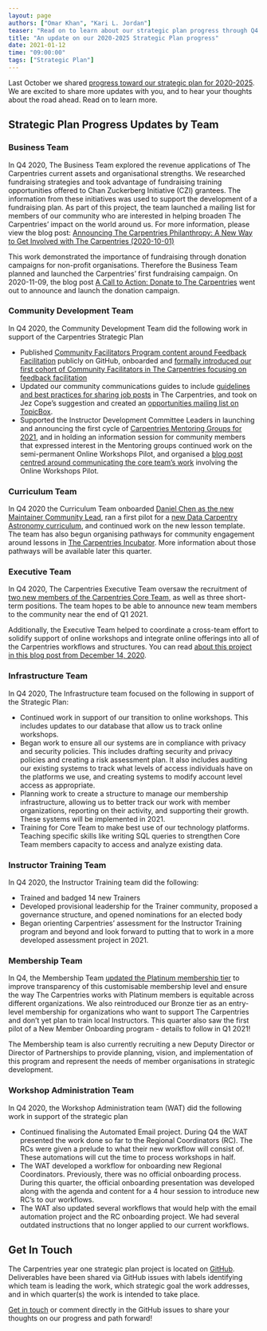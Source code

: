 ```yaml
---
layout: page
authors: ["Omar Khan", "Kari L. Jordan"]
teaser: "Read on to learn about our strategic plan progress through Q4 2020 (October - December)"
title: "An update on our 2020-2025 Strategic Plan progress"
date: 2021-01-12
time: "09:00:00"
tags: ["Strategic Plan"]
---
```


Last October we shared [progress toward our strategic plan for 2020-2025](https://carpentries.org/blog/2020/10/Carpentries-Q3-2020-strategic-plan-update]). We are excited to share more updates with you, and to hear your thoughts about the road ahead. Read on to learn more.

## Strategic Plan Progress Updates by Team

### Business Team
In Q4 2020, The Business Team explored the revenue applications of The Carpentries current assets and organisational strengths. We researched fundraising strategies and took advantage of fundraising training opportunities offered to Chan Zuckerberg Initiative (CZI) grantees. The information from these initiatives was used to support the development of a fundraising plan. As part of this project, the team launched a mailing list for members of our community who are interested in helping broaden The Carpentries’ impact on the world around us. For more information, please view the blog post: [Announcing The Carpentries Philanthropy: A New Way to Get Involved with The Carpentries (2020-10-01)](https://carpentries.org/blog/2020/10/introducing-the-carpentries-philanthropy/)

This work demonstrated the importance of fundraising through donation campaigns for non-profit organisations. Therefore the Business Team planned and launched the Carpentries’ first fundraising campaign. On 2020-11-09, the blog post [A Call to Action: Donate to The Carpentries](https://carpentries.org/blog/2020/11/a-call-to-action-donate-to-the-carpentries/) went out to announce and launch the donation campaign.

### Community Development Team
In Q4 2020, the Community Development Team did the following work in support of the Carpentries Strategic Plan

- Published [Community Facilitators Program content around Feedback Facilitation](https://carpentries.github.io/community-facilitators-program/02-0-feedback-facilitation/index.html) publicly on GitHub, onboarded and [formally introduced our first cohort of Community Facilitators in The Carpentries focusing on feedback facilitation](https://carpentries.org/blog/2020/11/introducing-carpentries-feedback-facilitators/)
- Updated our community communications guides to include [guidelines and best practices for sharing job posts](https://docs.carpentries.org/topic_folders/communications/guides/share-opportunities.html) in The Carpentries, and took on Jez Cope’s suggestion and created an [opportunities mailing list on TopicBox](https://carpentries.topicbox.com/groups/opportunities).
- Supported the Instructor Development Committee Leaders in launching and announcing the first cycle of [Carpentries Mentoring Groups for 2021](https://carpentries.org/blog/2020/11/Mentoring-2021-Cycle1/), and in holding an information session for community members that expressed interest in the Mentoring groups
continued work on the semi-permanent Online Workshops Pilot, and organised a [blog post centred around communicating the core team’s work](https://carpentries.org/blog/2020/12/Carpentries-Online-Workshops/) involving the Online Workshops Pilot.


### Curriculum Team

In Q4 2020 the Curriculum Team onboarded [Daniel Chen as the new Maintainer Community Lead](https://carpentries.org/blog/2020/11/introducing-Dan-Chen-as-Maintainer-Community-Lead/), ran a first pilot for a [new Data Carpentry Astronomy curriculum](https://datacarpentry.org/astronomy-python/), and continued work on the new lesson template. The team has also begun organising pathways for community engagement around lessons in [The Carpentries Incubator](https://carpentries.org/community-lessons/). More information about those pathways will be available later this quarter.

### Executive Team

In Q4 2020, The Carpentries Executive Team oversaw the recruitment of [two new members of the Carpentries Core Team](https://carpentries.org/blog/2020/10/job-openings/), as well as three short-term positions. The team hopes to be able to announce new team members to the community near the end of Q1 2021.

Additionally, the Executive Team helped to coordinate a cross-team effort to solidify support of online workshops and integrate online offerings into all of the Carpentries workflows and structures. You can read [about this project in this blog post from December 14, 2020](https://carpentries.org/blog/2020/12/Carpentries-Online-Workshops/).

### Infrastructure Team
In Q4 2020, The Infrastructure team focused on the following in support of the Strategic Plan:
- Continued work in support of our transition to online workshops. This includes updates to our database that allow us to track online workshops.
- Began work to ensure all our systems are in compliance with privacy and security policies. This includes drafting security and privacy policies and creating a risk assessment plan. It also includes auditing our existing systems to track what levels of access individuals have on the platforms we use, and creating systems to modify account level access as appropriate.
- Planning work to create a structure to manage our membership infrastructure, allowing us to better track our work with member organizations, reporting on their activity, and supporting their growth. These systems will be implemented in 2021.
- Training for Core Team to make best use of our technology platforms. Teaching specific skills like writing SQL queries to strengthen Core Team members capacity to access and analyze existing data.

### Instructor Training Team
In Q4 2020, the Instructor Training team did the following:
- Trained and badged 14 new Trainers
- Developed provisional leadership for the Trainer community, proposed a governance structure, and opened nominations for an elected body
- Began orienting Carpentries’ assessment for the Instructor Training program and beyond and look forward to putting that to work in a more developed assessment project in 2021.

### Membership Team
In Q4, the Membership Team [updated the Platinum membership tier](https://carpentries.org/blog/2020/10/platinum-memberships/) to improve transparency of this customisable membership level and ensure the way The Carpentries works with Platinum members is equitable across different organizations. We also reintroduced our Bronze tier as an entry-level membership for organizations who want to support The Carpentries and don’t yet plan to train local Instructors. This quarter also saw the first pilot of a New Member Onboarding program - details to follow in Q1 2021!

The Membership team is also currently recruiting a new Deputy Director or Director of Partnerships to provide planning, vision, and implementation of this program and represent the needs of member organisations in strategic development.

### Workshop Administration Team
In Q4 2020, the Workshop Administration team (WAT) did the following work in support of the strategic plan
- Continued finalising the Automated Email project. During Q4 the WAT presented the work done so far to the Regional Coordinators (RC). The RCs were given a prelude to what their new workflow will consist of. These automations will cut the time to process workshops   in half.
- The WAT developed a workflow for onboarding new Regional Coordinators. Previously, there was no official onboarding process. During this quarter, the official onboarding presentation was developed along with the agenda and content for a 4 hour session to introduce new RC’s to our workflows.
- The WAT also updated several workflows that would help with the email automation project and the RC onboarding project. We had several outdated instructions that no longer applied to our current workflows.

## Get In Touch

The Carpentries year one strategic plan project is located on [GitHub](https://github.com/carpentries/strategic-plan/projects/1). Deliverables have been shared via GitHub issues with labels identifying which team is leading the work, which strategic goal the work addresses, and in which quarter(s) the work is intended to take place.

[Get in touch](mailto:team@carpentries.org) or comment directly in the GitHub issues to share your thoughts on our progress and path forward!
